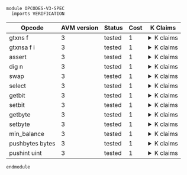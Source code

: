```k
module OPCODES-V3-SPEC
  imports VERIFICATION
```

<table>

<thead>
<tr><th> Opcode </th><th> AVM version </th><th> Status </th><th> Cost </th><th> K Claims </th></tr>
</thead>

<tbody>

<!----------------------------------------------------------------------------->

<tr><td> gtxns f </td><td> 3 </td><td> tested </td><td> 1 </td>
<td><details>
<summary>K claims</summary>

```k
  claim <k> gtxns Sender => . </k>
        <stack> 1 : XS => normalize(ADDR) : XS </stack>
        <stacksize> S </stacksize>
        <currentTx> "1" </currentTx>
        <transaction>
          <txID> "1" </txID>
          <groupID> "0" </groupID>
          <groupIdx> 0 </groupIdx>
          ...
        </transaction>
        <transaction>
          <txID> "2" </txID>
          <typeEnum> @ appl </typeEnum>
          <groupID> "0" </groupID>
          <groupIdx> 1 </groupIdx>
          <sender> ADDR:Bytes </sender>
          ...
        </transaction>
        <txnIndexMapGroup>
          <txnIndexMapGroupKey> "0" </txnIndexMapGroupKey>
          <txnIndexMapGroupValues> (0 |-> "1") (1 |-> "2") ... </txnIndexMapGroupValues>
        </txnIndexMapGroup>
    requires S <Int 1000
```
</details>
</td></tr>

<!----------------------------------------------------------------------------->

<tr><td> gtxnsa f i </td><td> 3 </td><td> tested </td><td> 1 </td>
<td><details>
<summary>K claims</summary>

```k
  claim <k> gtxnsa ApplicationArgs 1 => . </k>
        <stack> 1 : XS => 2 : XS </stack>
        <stacksize> S </stacksize>
        <currentTx> "1" </currentTx>
        <transaction>
          <txID> "1" </txID>
          <groupID> "0" </groupID>
          <groupIdx> 0 </groupIdx>
          ...
        </transaction>
        <transaction>
          <txID> "2" </txID>
          <typeEnum> @ appl </typeEnum>
          <groupID> "0" </groupID>
          <groupIdx> 1 </groupIdx>
          <applicationArgs> 1 2 3 </applicationArgs>
          ...
        </transaction>
        <txnIndexMapGroup>
          <txnIndexMapGroupKey> "0" </txnIndexMapGroupKey>
          <txnIndexMapGroupValues> (0 |-> "1") (1 |-> "2") ... </txnIndexMapGroupValues>
        </txnIndexMapGroup>
    requires S <Int 1000
```
</details>
</td></tr>

<!----------------------------------------------------------------------------->

<tr><td> assert </td><td> 3 </td><td> tested </td><td> 1 </td>
<td><details>
<summary>K claims</summary>

```k
  claim <k> assert => . </k>
        <stack> 0 : _ </stack>
        <returncode> 4 => 3 </returncode>
        <currentApplicationID> APP_ID </currentApplicationID>
        <activeApps> SetItem(APP_ID) => .Set </activeApps>
        <returnstatus> _ => "Failure - panic: assertion violation" </returnstatus>
        <paniccode> _ => 24 </paniccode>
        <panicstatus> _ => "assertion violation" </panicstatus>

  claim <k> assert => . </k>
        <stack> N : XS => XS </stack>
        <stacksize> S => S -Int 1 </stacksize>
        <returncode> _ </returncode>
        <returnstatus> _ </returnstatus>
    requires N >=Int 1
```
</details>
</td></tr>

<!----------------------------------------------------------------------------->

<tr><td> dig n </td><td> 3 </td><td> tested </td><td> 1 </td>
<td><details>
<summary>K claims</summary>

```k
  claim <k> dig 3 => . </k>
        <stack> 4 : 5 : 6 : 7 : 8 : XS => 7 : 4 : 5 : 6 : 7: 8 : XS </stack>
        <stacksize> S => S +Int 1 </stacksize>
    requires S <Int 1000 andBool S >=Int 6
```
</details>
</td></tr>

<!----------------------------------------------------------------------------->

<tr><td> swap </td><td> 3 </td><td> tested </td><td> 1 </td>
<td><details>
<summary>K claims</summary>

```k
  claim <k> swap => . </k>
        <stack> 3 : 5 : XS => 5 : 3 : XS </stack>
```
</details>
</td></tr>

<!----------------------------------------------------------------------------->

<tr><td> select </td><td> 3 </td><td> tested </td><td> 1 </td>
<td><details>
<summary>K claims</summary>

```k
  claim <k> select => . </k>
        <stack> 1 : A : _ : XS => A : XS </stack>
        <stacksize> S => S -Int 2 </stacksize>

  claim <k> select => . </k>
        <stack> 0 : _ : B : XS => B : XS </stack>
        <stacksize> S => S -Int 2 </stacksize>
```
</details>
</td></tr>

<!----------------------------------------------------------------------------->

<tr><td> getbit </td><td> 3 </td><td> tested </td><td> 1 </td>
<td><details>
<summary>K claims</summary>

```k
  claim <k> getbit => . </k>
        <stack> 0 : b"\x0f" : XS => 0 : XS </stack>
        <stacksize> S => S -Int 1 </stacksize>

  claim <k> getbit => . </k>
        <stack> 3 : b"\x0f" : XS => 0 : XS </stack>
        <stacksize> S => S -Int 1 </stacksize>

  claim <k> getbit => . </k>
        <stack> 5 : b"\x0f" : XS => 1 : XS </stack>
        <stacksize> S => S -Int 1 </stacksize>

  claim <k> getbit => . </k>
        <stack> 7 : b"\x0f" : XS => 1 : XS </stack>
        <stacksize> S => S -Int 1 </stacksize>
```
</details>
</td></tr>

<!----------------------------------------------------------------------------->

<tr><td> setbit </td><td> 3 </td><td> tested </td><td> 1 </td>
<td><details>
<summary>K claims</summary>

```k
  claim <k> setbit => . </k>
        <stack> 1 : 0 : b"\x0f" : XS => b"\x8f" : XS </stack>
        <stacksize> S => S -Int 2 </stacksize>
```
</details>
</td></tr>

<!----------------------------------------------------------------------------->

<tr><td> getbyte </td><td> 3 </td><td> tested </td><td> 1 </td>
<td><details>
<summary>K claims</summary>

```k
  claim <k> getbyte => . </k>
        <stack> 3 : b"abc\x0fd" : XS => 15 : XS </stack>
        <stacksize> S => S -Int 1 </stacksize>
```
</details>
</td></tr>

<!----------------------------------------------------------------------------->

<tr><td> setbyte </td><td> 3 </td><td> tested </td><td> 1 </td>
<td><details>
<summary>K claims</summary>

```k
  claim <k> setbyte => . </k>
        <stack> 4 : 3 : b"abc\x0fd" : XS => b"abc\x04d" : XS </stack>
        <stacksize> S => S -Int 2 </stacksize>
```
</details>
</td></tr>

<!----------------------------------------------------------------------------->

<tr><td> min_balance </td><td> 3 </td><td> tested </td><td> 1 </td>
<td><details>
<summary>K claims</summary>

```k
  claim <k> min_balance => . </k>
        <stack> normalize(ADDR:Bytes) : XS => MIN_BAL : XS </stack>
        <currentTx> TX_ID </currentTx>
        <transaction>
          <txID> TX_ID </txID>
          <sender> ADDR </sender>
          <typeEnum> @ appl </typeEnum>
          ...
        </transaction>
        <account>
          <address> ADDR </address>
          <minBalance> MIN_BAL </minBalance>
          ...
        </account>
```
</details>
</td></tr>

<!----------------------------------------------------------------------------->

<tr><td> pushbytes bytes </td><td> 3 </td><td> tested </td><td> 1 </td>
<td><details>
<summary>K claims</summary>

```k
  claim <k> pushbytes "123" => . </k>
        <stack> XS => b"123" : XS </stack>
        <stacksize> S => S +Int 1 </stacksize>
    requires S <Int 1000
```
</details>
</td></tr>

<!----------------------------------------------------------------------------->

<tr><td> pushint uint </td><td> 3 </td><td> tested </td><td> 1 </td>
<td><details>
<summary>K claims</summary>

```k
  claim <k> pushint 321 => . </k>
        <stack> XS => 321 : XS </stack>
        <stacksize> S => S +Int 1 </stacksize>
    requires S <Int 1000
```
</details>
</td></tr>

<!----------------------------------------------------------------------------->

</tbody>
</table>

```k
endmodule
```
